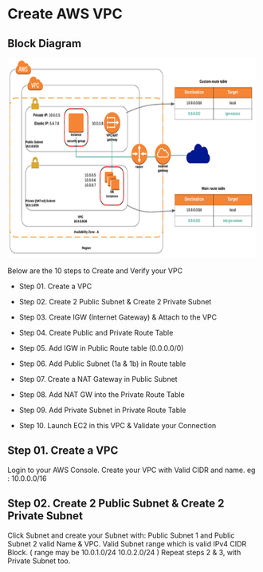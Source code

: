 # Create AWS VPC 

## Block Diagram

<img src="img/awsvpc.png" height="400" width="500">


Below are the 10 steps to Create and Verify your VPC

* Step 01. Create a VPC

* Step 02. Create 2 Public Subnet & Create 2 Private Subnet

* Step 03. Create IGW (Internet Gateway) & Attach to the VPC

* Step 04. Create Public and Private Route Table

* Step 05. Add IGW in Public Route table (0.0.0.0/0)

* Step 06. Add Public Subnet (1a & 1b) in Route table

* Step 07. Create a NAT Gateway in Public Subnet

* Step 08. Add NAT GW into the Private Route Table

* Step 09. Add Private Subnet in Private Route Table

* Step 10. Launch EC2 in this VPC & Validate your Connection

## Step 01. Create a VPC

Login to your AWS Console.
Create your VPC with Valid CIDR and name. eg : 10.0.0.0/16


## Step 02. Create 2 Public Subnet & Create 2 Private Subnet

Click Subnet and create your Subnet with:
Public Subnet 1 and Public Subnet 2 valid Name & VPC.
Valid Subnet range which is valid IPv4 CIDR Block. ( range may be 10.0.1.0/24 10.0.2.0/24 )
Repeat steps 2 & 3, with Private Subnet too.
